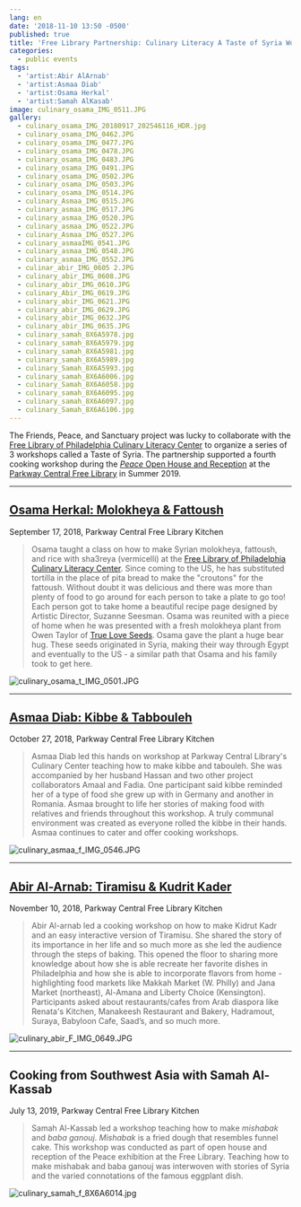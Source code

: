 ```yaml
---
lang: en
date: '2018-11-10 13:50 -0500'
published: true
title: 'Free Library Partnership: Culinary Literacy A Taste of Syria Workshops'
categories:
  - public events
tags:
  - 'artist:Abir AlArnab'
  - 'artist:Asmaa Diab'
  - 'artist:Osama Herkal'
  - 'artist:Samah AlKasab'
image: culinary_osama_IMG_0511.JPG
gallery:
  - culinary_osama_IMG_20180917_202546116_HDR.jpg
  - culinary_osama_IMG_0462.JPG
  - culinary_osama_IMG_0477.JPG
  - culinary_osama_IMG_0478.JPG
  - culinary_osama_IMG_0483.JPG
  - culinary_osama_IMG_0491.JPG
  - culinary_osama_IMG_0502.JPG
  - culinary_osama_IMG_0503.JPG
  - culinary_osama_IMG_0514.JPG
  - culinary_Asmaa_IMG_0515.JPG
  - culinary_asmaa_IMG_0517.JPG
  - culinary_asmaa_IMG_0520.JPG
  - culinary_asmaa_IMG_0522.JPG
  - culinary_Asmaa_IMG_0527.JPG
  - culinary_asmaaIMG_0541.JPG
  - culinary_asmaa_IMG_0548.JPG
  - culinary_asmaa_IMG_0552.JPG
  - culinar_abir_IMG_0605 2.JPG
  - culinary_abir_IMG_0608.JPG
  - culinary_abir_IMG_0610.JPG
  - culinary_Abir_IMG_0619.JPG
  - culinary_abir_IMG_0621.JPG
  - culinary_abir_IMG_0629.JPG
  - culinary_abir_IMG_0632.JPG
  - culinary_abir_IMG_0635.JPG
  - culinary_samah_8X6A5978.jpg
  - culinary_samah_8X6A5979.jpg
  - culinary_samah_8X6A5981.jpg
  - culinary_samah_8X6A5989.jpg
  - culinary_Samah_8X6A5993.jpg
  - culinary_samah_8X6A6006.jpg
  - culinary_Samah_8X6A6058.jpg
  - culinary_samah_8X6A6095.jpg
  - culinary_samah_8X6A6097.jpg
  - culinary_Samah_8X6A6106.jpg
---
```

The Friends, Peace, and Sanctuary project was lucky to collaborate with the [Free Library of Philadelphia Culinary Literacy Center](https://libwww.freelibrary.org/programs/culinary/) to organize a series of 3 workshops called a Taste of Syria. The partnership supported a fourth cooking workshop during the [_Peace_ Open House and Reception](http://fps.swarthmore.edu/public%20events/exhibition%20programming/exhibit:free%20library/peace-open-house-and-reception/) at the [Parkway Central Free Library](https://libwww.freelibrary.org/locations/parkway-central-library) in Summer 2019.


<hr/>


## **[Osama Herkal: Molokheya & Fattoush](https://www.facebook.com/events/310161473069864/)**

September 17, 2018, Parkway Central Free Library Kitchen

> Osama taught a class on how to make Syrian molokheya, fattoush, and rice with sha3reya (vermicelli) at the [Free Library of Philadelphia Culinary Literacy Center](https://libwww.freelibrary.org/programs/culinary/). Since coming to the US, he has substituted tortilla in the place of pita bread to make the "croutons" for the fattoush. Without doubt it was delicious and there was more than plenty of food to go around for each person to take a plate to go too! Each person got to take home a beautiful recipe page designed by Artistic Director, Suzanne Seesman. Osama was reunited with a piece of home when he was presented with a fresh molokheya plant from Owen Taylor of [True Love Seeds](https://trueloveseeds.com/). Osama gave the plant a huge bear hug. These seeds originated in Syria, making their way through Egypt and eventually to the US - a similar path that Osama and his family took to get here.

![culinary_osama_t_IMG_0501.JPG]({{site.baseurl}}/assets/images/culinary_osama_t_IMG_0501.JPG)


<hr/>


## **[Asmaa Diab: Kibbe & Tabbouleh](https://www.eventbrite.com/e/a-taste-of-syria-kibbeh-and-tabbouleh-for-families-with-asmaa-diab-tickets-50542474903?fbclid=IwAR2zt0OHgnkHHCikXTHHr6Rj5hNC_lolpwd-WMwkeHyGBS--7ZxTnWFNWb0#)**

October 27, 2018, Parkway Central Free Library Kitchen

> Asmaa Diab led this hands on workshop at Parkway Central Library's Culinary Center teaching how to make kibbe and tabouleh. She was accompanied by her husband Hassan and two other project collaborators Amaal and Fadia. One participant said kibbe reminded her of a type of food she grew up with in Germany and another in Romania. Asmaa brought to life her stories of making food with relatives and friends throughout this workshop. A truly communal environment was created as everyone rolled the kibbe in their hands. Asmaa continues to cater and offer cooking workshops. 

![culinary_asmaa_f_IMG_0546.JPG]({{site.baseurl}}/assets/images/culinary_asmaa_f_IMG_0546.JPG)


<hr/>


## **[Abir Al-Arnab: Tiramisu & Kudrit Kader](https://libwww.freelibrary.org/calendar/event/81710?fbclid=IwAR2cduOZx2RukcndZfRy9ugqmXQnZVDlI1LoYmetwxEOKfLxKscAcgUr3HQ)**

November 10, 2018, Parkway Central Free Library Kitchen

> Abir Al-arnab led a cooking workshop on how to make Kidrut Kadr and an easy interactive version of Tiramisu. She shared the story of its importance in her life and so much more as she led the audience through the steps of baking. This opened the floor to sharing more knowledge about how she is able recreate her favorite dishes in Philadelphia and how she is able to incorporate flavors from home - highlighting food markets like Makkah Market (W. Philly) and Jana Market (northeast), Al-Amana and Liberty Choice (Kensington). Participants asked about restaurants/cafes from Arab diaspora like Renata's Kitchen, Manakeesh Restaurant and Bakery, Hadramout, Suraya, Babyloon Cafe, Saad’s, and so much more.

![culinary_abir_F_IMG_0649.JPG]({{site.baseurl}}/assets/images/culinary_abir_F_IMG_0649.JPG)


<hr/>


## **Cooking from Southwest Asia with Samah Al-Kassab**

July 13, 2019, Parkway Central Free Library Kitchen

> Samah Al-Kassab led a workshop teaching how to make _mishabak_ and _baba ganouj_. _Mishabak_ is a fried dough that resembles funnel cake. This workshop was conducted as part of open house and reception of the Peace exhibition at the Free Library. Teaching how to make mishabak and baba ganouj was interwoven with stories of Syria and the varied connotations of the famous eggplant dish.

![culinary_samah_f_8X6A6014.jpg]({{site.baseurl}}/assets/images/culinary_samah_f_8X6A6014.jpg)
